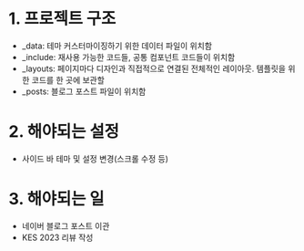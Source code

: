 # 1. 프로젝트 구조
- _data: 테마 커스터마이징하기 위한 데이터 파일이 위치함
- _include: 재사용 가능한 코드들, 공통 컴포넌트 코드들이 위치함
- _layouts: 페이지마다 디자인과 직접적으로 연결된 전체적인 레이아웃. 템플릿을 위한 코드를 한 곳에 보관할
- _posts: 블로그 포스트 파일이 위치함

# 2. 해야되는 설정
- 사이드 바 테마 및 설정 변경(스크롤 수정 등)

# 3. 해야되는 일
- 네이버 블로그 포스트 이관
- KES 2023 리뷰 작성